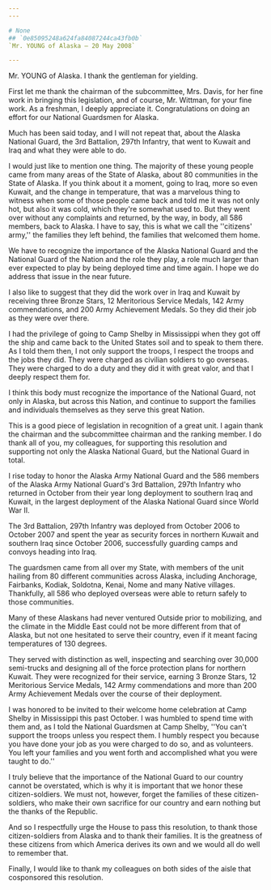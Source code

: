 ```yaml
---
---

# None
## `0e85095248a624fa84087244ca43fb0b`
`Mr. YOUNG of Alaska — 20 May 2008`

---
```



Mr. YOUNG of Alaska. I thank the gentleman for yielding.

First let me thank the chairman of the subcommittee, Mrs. Davis, for 
her fine work in bringing this legislation, and of course, Mr. Wittman, 
for your fine work. As a freshman, I deeply appreciate it. 
Congratulations on doing an effort for our National Guardsmen for 
Alaska.

Much has been said today, and I will not repeat that, about the 
Alaska National Guard, the 3rd Battalion, 297th Infantry, that went to 
Kuwait and Iraq and what they were able to do.

I would just like to mention one thing. The majority of these young 
people came from many areas of the State of Alaska, about 80 
communities in the State of Alaska. If you think about it a moment, 
going to Iraq, more so even Kuwait, and the change in temperature, that 
was a marvelous thing to witness when some of those people came back 
and told me it was not only hot, but also it was cold, which they're 
somewhat used to. But they went over without any complaints and 
returned, by the way, in body, all 586 members, back to Alaska. I have 
to say, this is what we call the ''citizens' army,'' the families they 
left behind, the families that welcomed them home.

We have to recognize the importance of the Alaska National Guard and 
the National Guard of the Nation and the role they play, a role much 
larger than ever expected to play by being deployed time and time 
again. I hope we do address that issue in the near future.

I also like to suggest that they did the work over in Iraq and Kuwait 
by receiving three Bronze Stars, 12 Meritorious Service Medals, 142 
Army commendations, and 200 Army Achievement Medals. So they did their 
job as they were over there.

I had the privilege of going to Camp Shelby in Mississippi when they 
got off the ship and came back to the United States soil and to speak 
to them there. As I told them then, I not only support the troops, I 
respect the troops and the jobs they did. They were charged as civilian 
soldiers to go overseas. They were charged to do a duty and they did it 
with great valor, and that I deeply respect them for.

I think this body must recognize the importance of the National 
Guard, not only in Alaska, but across this Nation, and continue to 
support the families and individuals themselves as they serve this 
great Nation.

This is a good piece of legislation in recognition of a great unit. I 
again thank the chairman and the subcommittee chairman and the ranking 
member. I do thank all of you, my colleagues, for supporting this 
resolution and supporting not only the Alaska National Guard, but the 
National Guard in total.

I rise today to honor the Alaska Army National Guard and the 586 
members of the Alaska Army National Guard's 3rd Battalion, 297th 
Infantry who returned in October from their year long deployment to 
southern Iraq and Kuwait, in the largest deployment of the Alaska 
National Guard since World War II.

The 3rd Battalion, 297th Infantry was deployed from October 2006 to 
October 2007 and spent the year as security forces in northern Kuwait 
and southern Iraq since October 2006, successfully guarding camps and 
convoys heading into Iraq.

The guardsmen came from all over my State, with members of the unit 
hailing from 80 different communities across Alaska, including 
Anchorage, Fairbanks, Kodiak, Soldotna, Kenai, Nome and many Native 
villages. Thankfully, all 586 who deployed overseas were able to return 
safely to those communities.

Many of these Alaskans had never ventured Outside prior to 
mobilizing, and the climate in the Middle East could not be more 
different from that of Alaska, but not one hesitated to serve their 
country, even if it meant facing temperatures of 130 degrees.



They served with distinction as well, inspecting and searching over 
30,000 semi-trucks and designing all of the force protection plans for 
northern Kuwait. They were recognized for their service, earning 3 
Bronze Stars, 12 Meritorious Service Medals, 142 Army commendations and 
more than 200 Army Achievement Medals over the course of their 
deployment.

I was honored to be invited to their welcome home celebration at Camp 
Shelby in Mississippi this past October. I was humbled to spend time 
with them and, as I told the National Guardsmen at Camp Shelby, ''You 
can't support the troops unless you respect them. I humbly respect you 
because you have done your job as you were charged to do so, and as 
volunteers. You left your families and you went forth and accomplished 
what you were taught to do.''

I truly believe that the importance of the National Guard to our 
country cannot be overstated, which is why it is important that we 
honor these citizen-soldiers. We must not, however, forget the families 
of these citizen-soldiers, who make their own sacrifice for our country 
and earn nothing but the thanks of the Republic.

And so I respectfully urge the House to pass this resolution, to 
thank those citizen-soldiers from Alaska and to thank their families. 
It is the greatness of these citizens from which America derives its 
own and we would all do well to remember that.

Finally, I would like to thank my colleagues on both sides of the 
aisle that cosponsored this resolution.